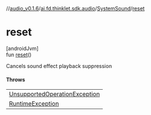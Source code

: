 //[audio_v0.1.6](../../../index.md)/[ai.fd.thinklet.sdk.audio](../index.md)/[SystemSound](index.md)/[reset](reset.md)

# reset

[androidJvm]\
fun [reset](reset.md)()

Cancels sound effect playback suppression

#### Throws

| |
|---|
| [UnsupportedOperationException](https://kotlinlang.org/api/latest/jvm/stdlib/kotlin/-unsupported-operation-exception/index.html) |
| [RuntimeException](https://kotlinlang.org/api/latest/jvm/stdlib/kotlin/-runtime-exception/index.html) |
